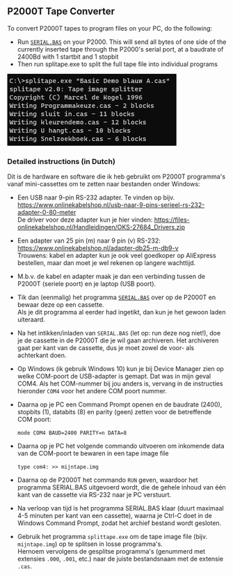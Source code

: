 ## P2000T Tape Converter

To convert P2000T tapes to program files on your PC, do the following:
* Run [`SERIAL.BAS`](/utilities/tapeconv/SERIAL.BAS) on your P2000. This will send all bytes of one side of the currently inserted tape through the P2000's serial port, at a baudrate of 2400Bd with 1 startbit and 1 stopbit
* Then run splitape.exe to split the full tape file into individual programs

![Example usage of splitape.exe](/utilities/tapeconv/splitape_example.png)

### Detailed instructions (in Dutch)

Dit is de hardware en software die ik heb gebruikt om P2000T programma's vanaf mini-cassettes om te zetten naar bestanden onder Windows:

* Een USB naar 9-pin RS-232 adapter. Te vinden op bijv. https://www.onlinekabelshop.nl/usb-naar-9-pins-serieel-rs-232-adapter-0-80-meter \
De driver voor deze adapter kun je hier vinden: https://files-onlinekabelshop.nl/Handleidingen/OKS-27684_Drivers.zip
 
* Een adapter van 25 pin (m) naar 9 pin (v) RS-232:  https://www.onlinekabelshop.nl/adapter-db25-m-db9-v \
Trouwens: kabel en adapter kun je ook veel goedkoper op AliExpress bestellen, maar dan moet je wel rekenen op langere wachttijd.
 
* M.b.v. de kabel en adapter maak je dan een verbinding tussen de P2000T (seriele poort) en je laptop (USB poort).
 
* Tik dan (eenmalig) het programma [`SERIAL.BAS`](/utilities/tapeconv/SERIAL.BAS) over op de P2000T en bewaar deze op een cassette. \
Als je dit programma al eerder had ingetikt, dan kun je het gewoon laden uiteraard.
 
* Na het intikken/inladen van `SERIAL.BAS` (let op: run deze nog niet!), doe je de cassette in de P2000T die je wil gaan archiveren. Het archiveren gaat per kant van de cassette, dus je moet zowel de voor- als achterkant doen.
 
* Op Windows (ik gebruik Windows 10) kun je bij Device Manager zien op welke COM-poort de USB-adapter is gemapt. Dat was in mijn geval COM4. Als het COM-nummer bij jou anders is, vervang in de instructies hieronder `COM4` voor het andere COM poort nummer.
 
* Daarna op je PC een Command Prompt openen en de baudrate (2400), stopbits (1), databits (8) en parity (geen) zetten voor de betreffende COM poort:
  ``` 
  mode COM4 BAUD=2400 PARITY=n DATA=8
  ```
 
* Daarna op je PC het volgende commando uitvoeren om inkomende data van de COM-poort te bewaren in een tape image file
  ```
  type com4: >> mijntape.img
  ```

* Daarna op de P2000T het commando `RUN` geven, waardoor het programma SERIAL.BAS uitgevoerd wordt, die de gehele inhoud van één kant van de cassette via RS-232 naar je PC verstuurt.
 
* Na verloop van tijd is het programma SERIAL.BAS klaar (duurt maximaal 4-5 minuten per kant van een cassette), waarna je Ctrl-C doet in de Windows Command Prompt, zodat het archief bestand wordt gesloten.

* Gebruik het programma `splittape.exe` om de tape image file (bijv. `mijntape.img`) op te splitsen in losse programma's. \
Hernoem vervolgens de gesplitse programma's (genummerd met extensies `.000`, `.001`, etc.) naar de juiste bestandsnaam met de extensie `.cas`.
